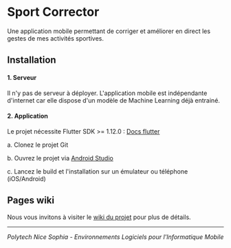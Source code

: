 # Sport Corrector

Une application mobile permettant de corriger et améliorer en direct les gestes de mes activités sportives.

## Installation

#### 1. Serveur

Il n'y pas de serveur à déployer. L'application mobile est indépendante d'internet car elle dispose d'un modèle de Machine Learning déjà entrainé.

#### 2. Application

Le projet nécessite Flutter SDK >= 1.12.0 : [Docs flutter](https://flutter.dev/docs/get-started/install)

a. Clonez le projet Git

b. Ouvrez le projet via [Android Studio](https://developer.android.com/studio)

c. Lancez le build et l'installation sur un émulateur ou téléphone (iOS/Android)

## Pages wiki

Nous vous invitons à visiter le [wiki du projet](https://github.com/AlexisDefranoux/sport-corrector/wiki/1.-Introduction) pour plus de détails.

----

*Polytech Nice Sophia - Environnements Logiciels pour l'Informatique Mobile*
